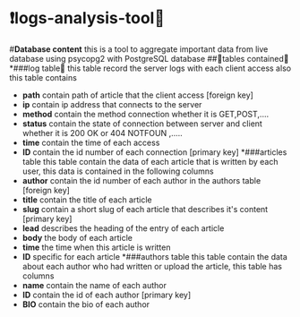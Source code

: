 # :exclamation:logs-analysis-tool:anger:

#**Database content**
this is a tool to aggregate important data from live database using psycopg2 with PostgreSQL database
##:star2:tables contained:star2:
*###log table:running:
this table record the server logs with each client access also this table contains
  * **path**    contain path of article that the client access [foreign key]
  * **ip**      contain ip address that connects to the server
  * **method**  contain the method connection whether it is GET,POST,....
  * **status**  contain the state of connection between server and client whether it is 200 OK or 404 NOTFOUN ,.....
  * **time**    contain the time of each access 
  * **ID**      contain the id number of each connection [primary key]
*###articles table
this table contain the data of each article that is written by each user, this data is contained in the following columns
  * **author**  contain the id number of each author in the authors table [foreign key]
  * **title**   contain the title of each article
  * **slug**    contain a short slug of each article that describes it's content [primary key]
  * **lead**    describes the heading of the entry of each article
  * **body**    the body of each article
  * **time**    the time when this article is written
  * **ID**      specific for each article
*###authors table
this table contain the data about each author who had written or upload the article, this table has columns
  * **name**    contain the name of each author 
  * **ID**      contain the id of each author [primary key]
  * **BIO**     contain the bio of each author
  
  
